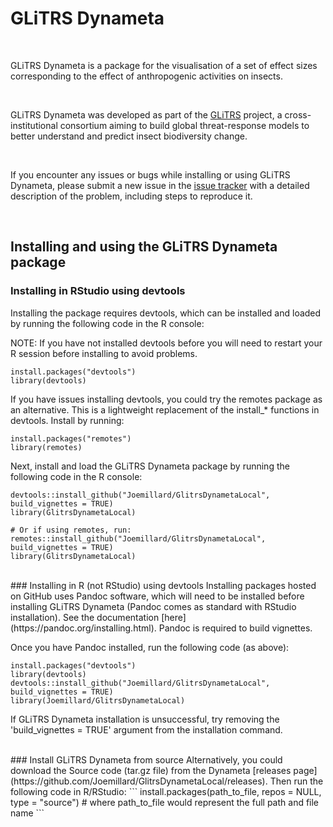 # GLiTRS Dynameta

<br>

GLiTRS Dynameta is a package for the visualisation of a set of effect sizes corresponding to the effect of anthropogenic activities on insects.

<br>

GLiTRS Dynameta was developed as part of the [GLiTRS](https://glitrs.ceh.ac.uk/) project, a cross-institutional consortium aiming to build global threat-response models to better understand and predict insect biodiversity change.

<br>

If you encounter any issues or bugs while installing or using GLiTRS Dynameta, please submit a new issue in the [issue tracker](https://github.com/Joemillard/GlitrsDynametaLocal/issues) with a detailed description of the problem, including steps to reproduce it.

<br>

<a name="installing-and-using-the-glitrs-dynameta-package"></a>
## Installing and using the GLiTRS Dynameta package 


### Installing in RStudio using devtools
Installing the package requires devtools, which can be installed and loaded by running the following code in the R console:

NOTE: If you have not installed devtools before you will need to restart your R session before installing to avoid problems. 
```
install.packages("devtools")
library(devtools)
```
If you have issues installing devtools, you could try the remotes package as an alternative. This is a lightweight replacement of the install_* functions in devtools. Install by running:
```
install.packages("remotes")
library(remotes)
```

Next, install and load the GLiTRS Dynameta package by running the following code in the R console:
```
devtools::install_github("Joemillard/GlitrsDynametaLocal", build_vignettes = TRUE) 
library(GlitrsDynametaLocal)

# Or if using remotes, run: 
remotes::install_github("Joemillard/GlitrsDynametaLocal", build_vignettes = TRUE) 
library(GlitrsDynametaLocal)
```
<br> 
### Installing in R (not RStudio) using devtools
Installing packages hosted on GitHub uses Pandoc software, which will need to be installed before installing GLiTRS Dynameta (Pandoc comes as standard with RStudio installation). See the documentation [here](https://pandoc.org/installing.html). Pandoc is required to build vignettes. 

Once you have Pandoc installed, run the following code (as above):
```
install.packages("devtools")
library(devtools)
devtools::install_github("Joemillard/GlitrsDynametaLocal", build_vignettes = TRUE) 
library(Joemillard/GlitrsDynametaLocal)
```
If GLiTRS Dynameta installation is unsuccessful, try removing the 'build_vignettes = TRUE' argument from the installation command. 

<br>
### Install GLiTRS Dynameta from source
Alternatively, you could download the Source code (tar.gz file) from the Dynameta [releases page](https://github.com/Joemillard/GlitrsDynametaLocal/releases). Then run the following code in R/RStudio:
```
install.packages(path_to_file, repos = NULL, type = "source") # where path_to_file would represent the full path and file name
```

<br>
